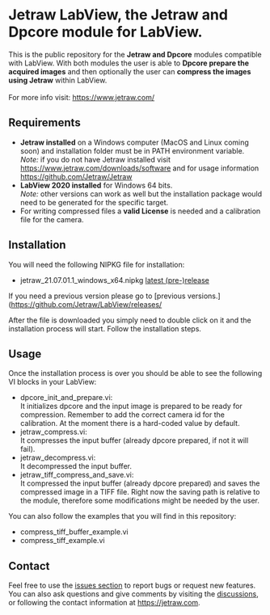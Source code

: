 # Jetraw LabView, the Jetraw and Dpcore module for LabView.
This is the public repository for the **Jetraw and Dpcore** modules compatible with LabView. With both modules the user is able to **Dpcore prepare the acquired images** and then optionally the user can **compress the images using Jetraw** within LabView.  
<br/>For more info visit:
https://www.jetraw.com/

## Requirements
- **Jetraw installed** on a Windows computer (MacOS and Linux coming soon) and installation folder must be in PATH environment variable.<br/>
*Note:* if you do not have Jetraw installed visit https://www.jetraw.com/downloads/software and for usage information https://github.com/Jetraw/Jetraw
- **LabView 2020 installed** for Windows 64 bits.<br/>
*Note:* other versions can work as well but the installation package would need to be generated for the specific target. 
- For writing compressed files a **valid License** is needed and a calibration file for the camera.  


## Installation
You will need the following NIPKG file for installation:

- jetraw_21.07.01.1_windows_x64.nipkg [latest (pre-)release](https://github.com/Jetraw/LabView/releases/download/21.07.01.1/jetraw_21.07.01.1_windows_x64.nipkg)
  
If you need a previous version please go to [previous versions.](https://github.com/Jetraw/LabView/releases/

After the file is downloaded you simply need to double click on it and the installation process will start. Follow the installation steps. 

## Usage
Once the installation process is over you should be able to see the following VI blocks in your LabView:

- dpcore_init_and_prepare.vi:<br/>It initializes dpcore and the input image is prepared to be ready for compression. Remember to add the correct camera id for the calibration. At the moment there is a hard-coded value by default. 
- jetraw_compress.vi:<br/>It compresses the input buffer (already dpcore prepared, if not it will fail). 
- jetraw_decompress.vi:<br/>It decompressed the input buffer. 
- jetraw_tiff_compress_and_save.vi:<br/>It compressed the input buffer (already dpcore prepared) and saves the compressed image in a TIFF file. Right now the saving path is relative to the module, therefore some modifications might be needed by the user. 

You can also follow the examples that you will find in this repository:
- compress_tiff_buffer_example.vi
- compress_tiff_example.vi

## Contact
Feel free to use the [issues section](https://github.com/Jetraw/LabView/issues) to report bugs or request new features. You can also ask questions and give comments by visiting the [discussions](https://github.com/Jetraw/LabView/discussions), or following the contact information at https://jetraw.com.